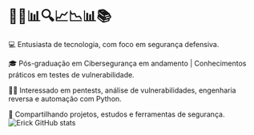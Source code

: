 <h1>👨‍💻📊🔍📈📉📊📚</h1>

💻 Entusiasta de tecnologia, com foco em segurança defensiva.

🎓 Pós-graduação em Cibersegurança em andamento | Conhecimentos práticos em testes de vulnerabilidade.

🕵️‍♂️ Interessado em pentests, análise de vulnerabilidades, engenharia reversa e automação com Python.

📂 Compartilhando projetos, estudos e ferramentas de segurança.
![Erick GitHub stats](https://github-readme-stats.vercel.app/api?username=anuraghazra&show_icons=true&theme=synthwave)

